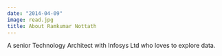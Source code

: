 ```yaml
---
date: "2014-04-09"
image: read.jpg
title: About Ramkumar Nottath
---
```


A senior Technology Architect with Infosys Ltd who loves to explore data.

